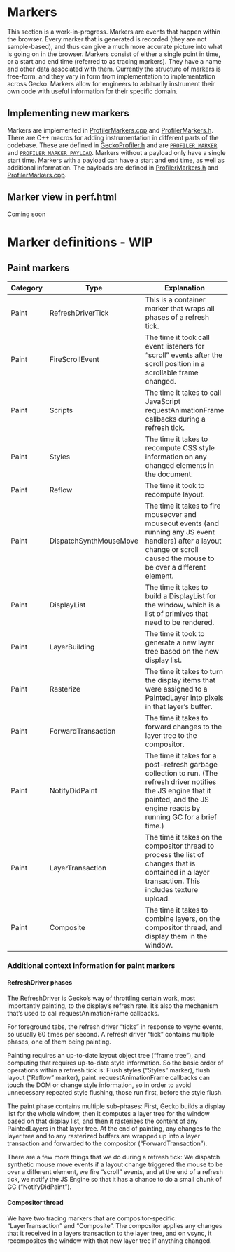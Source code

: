 # Markers

This section is a work-in-progress. Markers are events that happen within the browser. Every marker that is generated is recorded (they are not sample-based), and thus can give a much more accurate picture into what is going on in the browser. Markers consist of either a single point in time, or a start and end time (referred to as tracing markers). They have a name and other data associated with them. Currently the structure of markers is free-form, and they vary in form from implementation to implementation across Gecko. Markers allow for engineers to arbitrarily instrument their own code with useful information for their specific domain.

## Implementing new markers

Markers are implemented in [ProfilerMarkers.cpp] and [ProfilerMarkers.h]. There are C++ macros for adding instrumentation in different parts of the codebase. These are defined in [GeckoProfiler.h] and are [`PROFILER_MARKER`][PROFILER_MARKER] and [`PROFILER_MARKER_PAYLOAD`][PROFILER_MARKER_PAYLOAD]. Markers without a payload only have a single start time. Markers with a payload can have a start and end time, as well as additional information. The payloads are defined in [ProfilerMarkers.h] and [ProfilerMarkers.cpp].

[ProfilerMarkers.cpp]: http://searchfox.org/mozilla-central/source/tools/profiler/core/ProfilerMarkers.cpp
[ProfilerMarkers.h]: http://searchfox.org/mozilla-central/source/tools/profiler/public/ProfilerMarkers.h
[GeckoProfiler.h]: http://searchfox.org/mozilla-central/source/tools/profiler/public/GeckoProfiler.h
[PROFILER_MARKER]: http://searchfox.org/mozilla-central/search?q=PROFILER_MARKER&case=false&regexp=false&path=
[PROFILER_MARKER_PAYLOAD]: http://searchfox.org/mozilla-central/search?q=PROFILER_MARKER_PAYLOAD&case=false&regexp=false&path=
[ProfilerMarkers.h]: http://searchfox.org/mozilla-central/source/tools/profiler/public/ProfilerMarkers.h
[ProfilerMarkers.cpp]: http://searchfox.org/mozilla-central/source/tools/profiler/core/ProfilerMarkers.cpp

## Marker view in perf.html

Coming soon

# Marker definitions - WIP

## Paint markers

| Category     | Type               | Explanation |
| ------------ | ------------------ | ----------- |
| Paint        | RefreshDriverTick  | This is a container marker that wraps all phases of a refresh tick. |
| Paint        | FireScrollEvent    | The time it took call event listeners for “scroll” events after the scroll position in a scrollable frame changed. |
| Paint        | Scripts            | The time it takes to call JavaScript requestAnimationFrame callbacks during a refresh tick. |
| Paint        | Styles             | The time it takes to recompute CSS style information on any changed elements in the document. |
| Paint        | Reflow             | The time it took to recompute layout. |
| Paint        | DispatchSynthMouseMove | The time it takes to fire mouseover and mouseout events (and running any JS event handlers) after a layout change or scroll caused the mouse to be over a different element. |
| Paint        | DisplayList        | The time it takes to build a DisplayList for the window, which is a list of primives that need to be rendered. |
| Paint        | LayerBuilding      | The time it took to generate a new layer tree based on the new display list. |
| Paint        | Rasterize          | The time it takes to turn the display items that were assigned to a PaintedLayer into pixels in that layer’s buffer. |
| Paint        | ForwardTransaction | The time it takes to forward changes to the layer tree to the compositor. |
| Paint        | NotifyDidPaint     | The time it takes for a post-refresh garbage collection to run. (The refresh driver notifies the JS engine that it painted, and the JS engine reacts by running GC for a brief time.) |
| Paint        | LayerTransaction   | The time it takes on the compositor thread to process the list of changes that is contained in a layer transaction. This includes texture upload. |
| Paint        | Composite          | The time it takes to combine layers, on the compositor thread, and display them in the window. |

### Additional context information for paint markers

#### RefreshDriver phases

The RefreshDriver is Gecko’s way of throttling certain work, most importantly painting, to the display’s refresh rate. It’s also the mechanism that’s used to call requestAnimationFrame callbacks.

For foreground tabs, the refresh driver “ticks” in response to vsync events, so usually 60 times per second. A refresh driver “tick” contains multiple phases, one of them being painting.

Painting requires an up-to-date layout object tree (“frame tree”), and computing that requires up-to-date style information. So the basic order of operations within a refresh tick is: Flush styles (“Styles” marker), flush layout (“Reflow” marker), paint. requestAnimationFrame callbacks can touch the DOM or change style information, so in order to avoid unnecessary repeated style flushing, those run first, before the style flush.

The paint phase contains multiple sub-phases: First, Gecko builds a display list for the whole window, then it computes a layer tree for the window based on that display list, and then it rasterizes the content of any PaintedLayers in that layer tree. At the end of painting, any changes to the layer tree and to any rasterized buffers are wrapped up into a layer transaction and forwarded to the compositor (“ForwardTransaction”).

There are a few more things that we do during a refresh tick: We dispatch synthetic mouse move events if a layout change triggered the mouse to be over a different element, we fire “scroll” events, and at the end of a refresh tick, we notify the JS Engine so that it has a chance to do a small chunk of GC (“NotifyDidPaint”).

#### Compositor thread

We have two tracing markers that are compositor-specific: “LayerTransaction” and “Composite”.
The compositor applies any changes that it received in a layers transaction to the layer tree, and on vsync, it recomposites the window with that new layer tree if anything changed.
